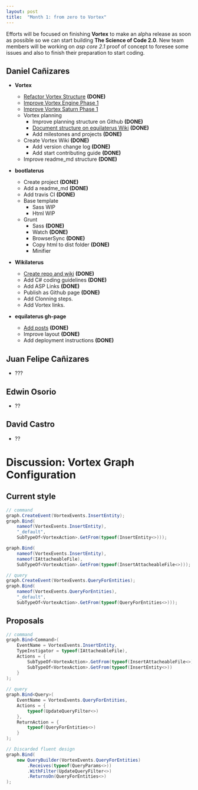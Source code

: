 ```yaml
---
layout: post
title:  "Month 1: from zero to Vortex"
---
```


Efforts will be focused on finishing **Vortex** to make an alpha release as soon as possible so we can start building **The Science of Code 2.0**. New team members will be working on *asp core 2.1* proof of concept to foresee some issues and also to finish their preparation to start coding. 

## Daniel Cañizares

* **Vortex**
    * [Refactor Vortex Structure](https://github.com/equilaterus/Vortex/milestone/2) **(DONE)**
    * [Improve Vortex Engine Phase 1](https://github.com/equilaterus/Vortex/milestone/5)
    * [Improve Vortex Saturn Phase 1](https://github.com/equilaterus/Vortex/milestone/6)
    * Vortex planning
        * Improve planning structure on Github **(DONE)**
        * [Document structure on equilaterus Wiki](https://equilaterus.github.io/wikilaterus/wiki/Planning-on-Github.html) **(DONE)**
        * Add milestones and projects **(DONE)**
    * Create Vortex Wiki **(DONE)**
        * Add version change log **(DONE)**
        * Add start contributing guide **(DONE)**
    * Improve readme_md structure **(DONE)**

* **bootlaterus**
    * Create project  **(DONE)**
    * Add a readme_md **(DONE)**
    * Add travis CI **(DONE)**
    * Base template
        * Sass WIP
        * Html WIP
    * Grunt
        * Sass  **(DONE)**
        * Watch  **(DONE)**
        * BrowserSync  **(DONE)**
        * Copy html to dist folder **(DONE)**
        * Minifier
 
        
        
* **Wikilaterus**
    * [Create repo and wiki]((https://github.com/equilaterus/wikilaterus)) **(DONE)**
    * Add C# coding guidelines **(DONE)**
    * Add ASP Links **(DONE)**
    * Publish as Github page **(DONE)**
    * Add Clonning steps.
    * Add Vortex links.

* **equilaterus gh-page**
    * [Add posts](https://equilaterus.github.io/devlogs/) **(DONE)**
    * Improve layout **(DONE)**
    * Add deployment instructions **(DONE)**

## Juan Felipe Cañizares

* ???

## Edwin Osorio

* ??

## David Castro

* ??


# Discussion: Vortex Graph Configuration

## Current style

```csharp
// command
graph.CreateEvent(VortexEvents.InsertEntity);
graph.Bind(
    nameof(VortexEvents.InsertEntity),
    "_default",
    SubTypeOf<VortexAction>.GetFrom(typeof(InsertEntity<>)));

graph.Bind(
    nameof(VortexEvents.InsertEntity),
    nameof(IAttacheableFile),
    SubTypeOf<VortexAction>.GetFrom(typeof(InsertAttacheableFile<>)));

// query
graph.CreateEvent(VortexEvents.QueryForEntities);
graph.Bind(
    nameof(VortexEvents.QueryForEntities),
    "_default",
    SubTypeOf<VortexAction>.GetFrom(typeof(QueryForEntities<>)));

```

## Proposals

```csharp
// command
graph.Bind<Command>(
    EventName = VortexEvents.InsertEntity,
    TypeInstigator = typeof(IAttacheableFile),
    Actions = {
        SubTypeOf<VortexAction>.GetFrom(typeof(InsertAttacheableFile<>)),
        SubTypeOf<VortexAction>.GetFrom(typeof(InsertEntity<>))            
    }
);
    
// query
graph.Bind<Query>(
    EventName = VortexEvents.QueryForEntities,
    Actions = {
        typeof(UpdateQueryFilter<>)                  
    },
    ReturnAction = {
        typeof(QueryForEntities<>) 
    }
);

// Discarded fluent design
graph.Bind(
    new QueryBuilder(VortexEvents.QueryForEntities)
        .Receives(typeof(QueryParams<>))
        .WithFilter(UpdateQueryFilter<>)
        .ReturnsOn(QueryForEntities<>)
);

```
